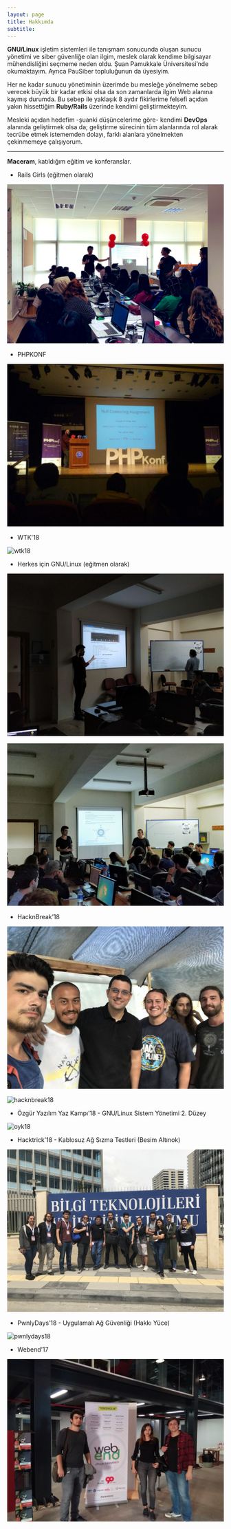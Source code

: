 ```yaml
---
layout: page
title: Hakkımda
subtitle: 
---
```


**GNU/Linux** işletim sistemleri ile tanışmam sonucunda oluşan sunucu yönetimi ve siber güvenliğe olan ilgim, meslek olarak kendime bilgisayar mühendisliğini seçmeme neden oldu. Şuan Pamukkale Üniversitesi’nde okumaktayım. Ayrıca PauSiber topluluğunun da üyesiyim.

Her ne kadar sunucu yönetiminin üzerimde bu mesleğe yönelmeme sebep verecek büyük bir kadar etkisi olsa da son zamanlarda ilgim Web alanına kaymış durumda. Bu sebep ile yaklaşık 8 aydır fikirlerime felsefi açıdan yakın hissettiğim **Ruby/Rails** üzerinde kendimi geliştirmekteyim.

Mesleki açıdan hedefim -şuanki düşüncelerime göre- kendimi **DevOps** alanında geliştirmek olsa da; geliştirme sürecinin tüm alanlarında rol alarak tecrübe etmek istememden dolayı, farklı alanlara yönelmekten çekinmemeye çalışıyorum.

---

**Maceram**, katıldığım eğitim ve konferanslar.

- Rails Girls (eğitmen olarak)

![rails_girls](journey/rails_girls.jpg)

- PHPKONF

![phpkonf](journey/phpkonf.jpg)

- WTK'18

![wtk18](journey/wtk18.jpg)

- Herkes için GNU/Linux (eğitmen olarak)

![gnulinux](journey/gnulinux1.jpg)

![gnulinux](journey/gnulinux2.jpg)

- HacknBreak’18

![hacknbreak18](journey/hacknbreak1.jpg)

![hacknbreak18](journey/hacknbreak2.jpg)

- Özgür Yazılım Yaz Kampı’18 - GNU/Linux Sistem Yönetimi 2. Düzey

![oyk18](journey/oyk18.jpg)

- Hacktrick’18 - Kablosuz Ağ Sızma Testleri (Besim Altınok)

![hacktrick18](journey/hacktrick18.jpg)

- PwnlyDays’18 - Uygulamalı Ağ Güvenliği (Hakkı Yüce)

![pwnlydays18](journey/pwnlydays18.png)

- Webend’17

![webend17](journey/webend17.jpg)
